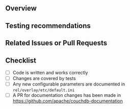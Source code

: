 <!-- Thank you for your contribution!

     Please file this form by replacing the Markdown comments
     with your text. If a section needs no action - remove it.

     Also remember, that CouchDB uses the Review-Then-Commit (RTC) model
     of code collaboration. Positive feedback is represented +1 from committers
     and negative is a -1. The -1 also means veto, and needs to be addressed
     to proceed. Once there are no objections, the PR can be merged by a
     CouchDB committer.

     See: http://couchdb.apache.org/bylaws.html#decisions for more info. -->

## Overview

<!-- Please give a short brief for the pull request,
     what problem it solves or how it makes things better. -->

## Testing recommendations

<!-- Describe how we can test your changes.
     Does it provides any behaviour that the end users
     could notice? -->

## Related Issues or Pull Requests

<!-- If your changes affects multiple components in different
     repositories please put links to those issues or pull requests here.  -->

## Checklist

- [ ] Code is written and works correctly
- [ ] Changes are covered by tests
- [ ] Any new configurable parameters are documented in `rel/overlay/etc/default.ini`
- [ ] A PR for documentation changes has been made in https://github.com/apache/couchdb-documentation
